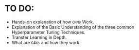 # TO DO:
- Hands-on explanation of how `CNNs` Work.
- Explanation of the Basic Understanding of the three common Hyperparameter Tuning Techniques.
- Transfer Learning in Depth.
- What are `GANs` and how they work.